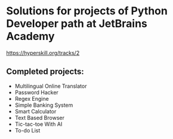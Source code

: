 # Solutions for projects of Python Developer path at JetBrains Academy

https://hyperskill.org/tracks/2

## Completed projects:

* Multilingual Online Translator
* Password Hacker
* Regex Engine
* Simple Banking System
* Smart Calculator
* Text Based Browser
* Tic-tac-toe With AI
* To-do List
